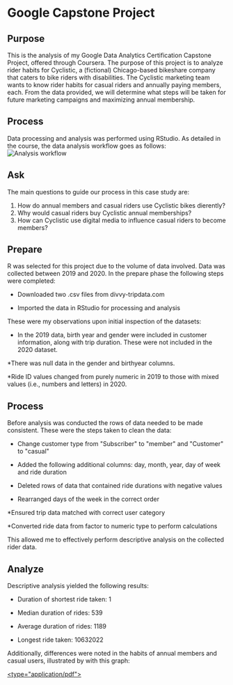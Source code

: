 # Google Capstone Project

## Purpose

This is the analysis of my Google Data Analytics Certification Capstone Project, offered through Coursera. 
The purpose of this project is to analyze rider habits for Cyclistic, a (fictional) Chicago-based bikeshare company that caters to bike riders with disabilities.
The Cyclistic marketing team wants to know rider habits for casual riders and annually paying members, each.
From the data provided, we will determine what steps will be taken for future marketing campaigns and maximizing annual membership.

## Process

Data processing and analysis was performed using RStudio. As detailed in the course, the data analysis workflow goes as follows:
![Analysis workflow](https://miro.medium.com/v2/resize:fit:1100/format:webp/1*Gm_zDWazPDD_JZUcdQxafA.png)

## Ask

The main questions to guide our process in this case study are:

1. How do annual members and casual riders use Cyclistic bikes dierently?
2. Why would casual riders buy Cyclistic annual memberships?
3. How can Cyclistic use digital media to influence casual riders to become members?

## Prepare

R was selected for this project due to the volume of data involved. Data was collected between 2019 and 2020.
In the prepare phase the following steps were completed:

* Downloaded two .csv files from divvy-tripdata.com

* Imported the data in RStudio for processing and analysis

These were my observations upon initial inspection of the datasets:


* In the 2019 data, birth year and gender were included in customer information, along with trip duration.
These were not included in the 2020 dataset.

*There was null data in the gender and birthyear columns.

*Ride ID values changed from purely numeric in 2019 to those with mixed values (i.e., numbers and letters) in 2020.

## Process

Before analysis was conducted the rows of data needed to be made consistent.
These were the steps taken to clean the data:

* Change customer type from "Subscriber" to "member" and "Customer" to "casual"

* Added the following additional columns: day, month, year, day of week and ride duration

* Deleted rows of data that contained ride durations with negative values

* Rearranged days of the week in the correct order

*Ensured trip data matched with correct user category

*Converted ride data from factor to numeric type to perform calculations

This allowed me to effectively perform descriptive analysis on the collected rider data.

## Analyze

Descriptive analysis yielded the following results:

* Duration of shortest ride taken: 1

* Median duration of rides: 539

* Average duration of rides: 1189

* Longest ride taken: 10632022

Additionally, differences were noted in the habits of annual members and casual users, illustrated by with this graph:

<a href="pdfs/Capstone_Project_1_Plot.pdf" class="image fit"><img src="images/marr_pic.jpg" alt=""><type="application/pdf"></a>


